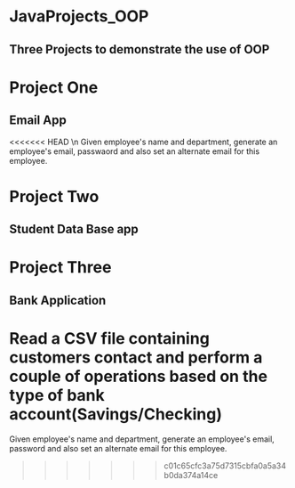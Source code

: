 # JavaProjects_OOP

## Three Projects to demonstrate the use of OOP

# Project One

## Email App 
<<<<<<< HEAD
\n
Given employee's name and department, generate an employee's email, passwaord and also set an alternate email for this employee.

# Project Two

## Student Data Base app

# Project Three

## Bank Application

Read a CSV file containing customers contact and perform a couple of operations based on the type of bank account(Savings/Checking)
=======

Given employee's name and department, generate an employee's email, password and also set an alternate email for this employee.
>>>>>>> c01c65cfc3a75d7315cbfa0a5a34b0da374a14ce
